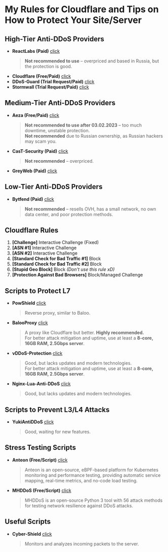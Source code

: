 # My Rules for Cloudflare and Tips on How to Protect Your Site/Server

## High-Tier Anti-DDoS Providers

- **ReactLabs (Paid)** <a href="https://react.su/">click</a>  
  > **Not recommended to use** – overpriced and based in Russia, but the protection is good.
- **Cloudflare (Free/Paid)** <a href="https://www.cloudflare.com/">click</a>  
- **DDoS-Guard (Trial Request/Paid)** <a href="https://ddos-guard.net/ru">click</a>  
- **Stormwall (Trial Request/Paid)** <a href="https://stormwall.pro/">click</a>  

## Medium-Tier Anti-DDoS Providers

- **Aeza (Free/Paid)** <a href="https://aeza.net/protection">click</a>  
  > **Not recommended to use after 03.02.2023** – too much downtime, unstable protection.  
  > **Not recommended** due to Russian ownership, as Russian hackers may scam you.  
- **CasT-Security (Paid)** <a href="https://cast-security.ru/">click</a>  
  > **Not recommended** – overpriced.  
- **GreyWeb (Paid)** <a href="https://greyweb.cloud/ddos">click</a>  

## Low-Tier Anti-DDoS Providers

- **Bytfend (Paid)** <a href="https://bytefend.to/">click</a>  
  > **Not recommended** – resells OVH, has a small network, no own data center, and poor protection methods.  

## Cloudflare Rules

1. **[Challenge]** Interactive Challenge (Fixed)  
2. **[ASN #1]** Interactive Challenge  
3. **[ASN #2]** Interactive Challenge  
4. **[Standard Check for Bad Traffic #1]** Block  
5. **[Standard Check for Bad Traffic #2]** Block  
6. **[Stupid Geo Block]** Block *(Don't use this rule xD)*  
7. **[Protection Against Bad Browsers]** Block/Managed Challenge  

## Scripts to Protect L7  

- **PowShield** <a href="https://github.com/RuiSiang/PoW-Shield">click</a>  
  > Reverse proxy, similar to Baloo.  
- **BalooProxy** <a href="https://github.com/41Baloo/balooProxy">click</a>  
  > A proxy like Cloudflare but better. **Highly recommended.**  
  > For better attack mitigation and uptime, use at least a **8-core, 16GB RAM, 2.5Gbps server**.  
- **vDDoS-Protection** <a href="https://github.com/duy13/vDDoS-Protection">click</a>  
  > Good, but lacks updates and modern technologies.  
  > For better attack mitigation and uptime, use at least a **8-core, 16GB RAM, 2.5Gbps server**.  
- **Nginx-Lua-Anti-DDoS** <a href="https://github.com/C0nw0nk/Nginx-Lua-Anti-DDoS">click</a>  
  > Good, but lacks updates and modern technologies.  

## Scripts to Prevent L3/L4 Attacks  

- **YukiAntiDDoS** <a href="https://github.com/yuk1c/antiddos">click</a>  
  > Good, waiting for new features.  

## Stress Testing Scripts  

- **Anteon (Free/Script)** <a href="https://github.com/getanteon/anteon">click</a>  
  > Anteon is an open-source, eBPF-based platform for Kubernetes monitoring and performance testing, providing automatic service mapping, real-time metrics, and no-code load testing.  
- **MHDDoS (Free/Script)** <a href="https://github.com/MatrixTM/MHDDoS">click</a>  
  > MHDDoS is an open-source Python 3 tool with 56 attack methods for testing network resilience against DDoS attacks.  

## Useful Scripts  

- **Cyber-Shield** <a href="https://github.com/voidptr2x/Cyber-Shield">click</a>  
  > Monitors and analyzes incoming packets to the server.  
